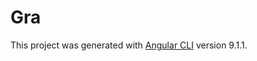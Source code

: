 # Gra

This project was generated with [Angular CLI](https://github.com/angular/angular-cli) version 9.1.1.

